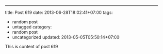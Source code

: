 ---
title: Post 619
date: 2013-06-28T18:02:41+07:00
tags:
  - random post
  - untagged
category:
  - random post
  - uncategorized
updated: 2013-05-05T05:50:14+07:00

This is content of post 619